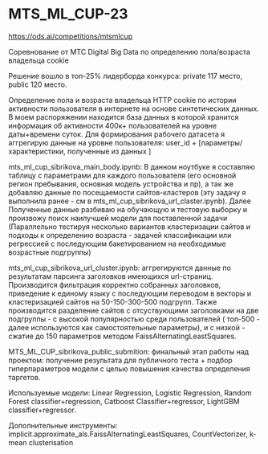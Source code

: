 # MTS_ML_CUP-23
https://ods.ai/competitions/mtsmlcup

Cоревнование от МТС Digital Big Data по определению пола/возраста владельца cookie

Решение вошло в топ-25% лидерборда конкурса: private 117 место, public 120 место.

Определение пола и возраста владельца HTTP cookie по истории активности пользователя в интернете на основе синтетических данных.
В моем распоряжении находится база данных в которой хранится информация об активности 400к+ пользователей на уровне даты+времени суток. 
Для формирования рабочего датасета я аггрегирую данные на уровне пользователя: user_id + [параметры/характеристики, полученные из данных ]

mts_ml_cup_sibrikova_main_body.ipynb: В данном ноутбуке я составляю таблицу с параметрами для каждого пользователя (его основной регион пребывания, основная модель устройства и пр), а так же добавляю данные по посещаемости сайтов-кластеров (эту задачу я выполнила ранее - см в mts_ml_cup_sibrikova_url_claster.ipynb). Далее Полученные данные разбиваю на обучающую и тестовую выборку и произвожу поиск наилучшей модели для поставленной задачи (Параллельно тестируя несколько вариантов кластеризации сайтов и подходы к определению возраста - задачей классификации или регрессией с последующим бакетированием на необходимые возрастные подгруппы)


mts_ml_cup_sibrikova_url_cluster.ipynb: аггрегируются данные по результатам парсинга заголовков имеющихся url-страниц. Производится фильтрация корректно собранных заголовков, приведение к единому языку с последующим переводом в векторы и кластеризацией сайтов на 50-150-300-500 подгрупп. Также производится разделение сайтов с отсуствующими заголовками на две подгруппы - с высокой популярностью среди пользователей ( топ-500 - далее используются как самостоятельные параметры), и с низкой - сжатие до 150 параметров методом FaissAlternatingLeastSquares.


MTS_ML_CUP_sibrikova_public_submition: финальный этап работы над проектом: получение результата для публичного теста + подбор гиперпараметров модели с целью повышения качества определения таргетов.

Используемые модели: Linear Regression, Logistic Regression, Random Forest classifier+regression, Catboost Classifier+regressor, LightGBM classifier+regressor.

Дополнительные инструменты: implicit.approximate_als.FaissAlternatingLeastSquares, CountVectorizer, k-mean clusterisation



